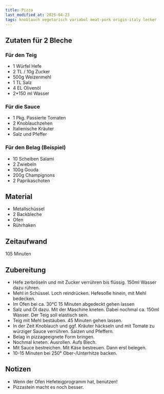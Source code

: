 ```yaml
---
title: Pizza
last_modified_at: 2025-04-23
tags: knoblauch vegetarisch variabel meat-pork origin-italy lecker
---
```

## Zutaten für 2 Bleche
### Für den Teig
 * 1 Würfel Hefe
 * 2 TL / 10g Zucker
 * 500g Weizenmehl
 * 1 TL Salz
 * 4 EL Olivenöl
 * 2*150 ml Wasser

### Für die Sauce
 * 1 Pkg. Passierte Tomaten
 * 2 Knoblauchzehen
 * Italienische Kräuter
 * Salz und Pfeffer

### Für den Belag (Beispiel)
 * 10 Scheiben Salami
 * 2 Zwiebeln
 * 100g Gouda
 * 200g Champignons
 * 2 Paprikaschoten

## Material
 * Metallschüssel
 * 2 Backbleche
 * Ofen
 * Rührhaken

## Zeitaufwand
 105 Minuten

## Zubereitung
 * Hefe zerbröseln und mit Zucker verrühren bis flüssig. 150ml Wasser dazu rühren.
 * Mehl in Schüssel. Loch reindrücken. Hefesoße hinein, mit Mehl bedecken.
 * Im Ofen bei ca. 30°C 15 Minuten abgedeckt gehen lassen
 * Salz und Öl dazu. Mit der Maschine kneten. Dabei nochmal ca. 150ml Wasser. Der Teig soll elastisch sein.
 * Teig mit Mehl bestäuben. 45 Minuten gehen lassen.
 * In der Zeit Knoblauch und ggf. Kräuter häckseln und mit Tomate zu würziger Sauce verrühren. Salzen und Pfeffern.
 * Belag in pizzageeignete Form bringen.
 * Nochmal kneten. Ausrollen. Aufs Blech.
 * Mit Sauce bestreichen. Mit Käse bestreuen. Dann erst belegen.
 * 10-15 Minuten bei 250° Ober-/Unterhitze backen.

## Notizen
 * Wenn der Ofen Hefeteigprogramm hat, benutzen!
 * Pizzastein macht es noch besser.
